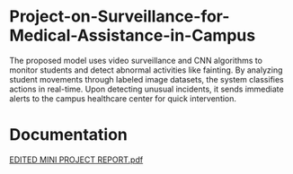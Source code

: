 # Project-on-Surveillance-for-Medical-Assistance-in-Campus
The proposed model uses video surveillance and CNN algorithms to monitor students and detect abnormal activities like fainting. By analyzing student movements through labeled image datasets, the system classifies actions in real-time. Upon detecting unusual incidents, it sends immediate alerts to the campus healthcare center for quick intervention.
# Documentation
[EDITED MINI PROJECT REPORT.pdf](https://github.com/user-attachments/files/17706045/EDITED.MINI.PROJECT.REPORT.pdf)

